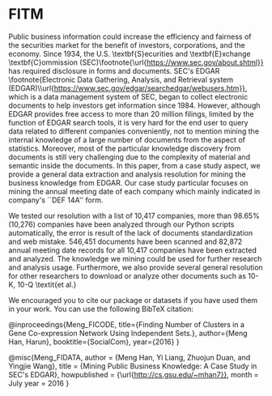 # FITM

Public business information could increase the efficiency and fairness of the securities market for the benefit of investors, corporations, and the economy.
Since 1934, the U.S. \textbf{S}ecurities and \textbf{E}xchange \textbf{C}ommission (SEC)\footnote{\url{https://www.sec.gov/about.shtml}} has required disclosure in forms and documents.
SEC's EDGAR \footnote{Electronic Data Gathering, Analysis, and Retrieval system (EDGAR)\\\url{https://www.sec.gov/edgar/searchedgar/webusers.htm}}, which is a data management system of SEC, began to collect electronic documents to help investors get information since 1984.
However, although EDGAR provides free access to more than 20 million filings, limited by the function of EDGAR search tools, it is very hard for the end user to query data related to different companies conveniently, not to mention mining the internal knowledge of a large number of documents from the aspect of statistics.
Moreover, most of the particular knowledge discovery from documents is still very challenging due to the complexity of material and semantic inside the documents.
In this paper, from a case study aspect, we provide a general data extraction and analysis resolution for mining the business knowledge from EDGAR.
Our case study particular focuses on mining the annual meeting date of each company which mainly indicated in company's ``DEF 14A'' form.

We tested our resolution with a list of 10,417 companies, more than 98.65\% (10,276) companies have been analyzed through our Python scripts automatically, the error is result of the lack of documents standardization and web mistake.
546,451 documents have been scanned and 82,872 annual meeting date records for all 10,417 companies have been extracted and analyzed.
The knowledge we mining could be used for further research and analysis usage.
Furthermore, we also provide several general resolution for other researchers to download or analyze other documents such as 10-K, 10-Q \textit{et al.}

We encouraged you to cite our package or datasets if you have used them in your work. You can use the following BibTeX citation:

@inproceedings{Meng_FICODE,
  title={Finding Number of Clusters in a Gene Co-expression Network Using Independent Sets.},
  author={Meng Han, Harun},
  booktitle={SocialCom},
  year={2016}
}

@misc{Meng_FIDATA,
  author       = {Meng Han, Yi Liang, Zhuojun Duan, and Yingjie Wang},
  title        = {Mining Public Business Knowledge: A Case Study in SEC's EDGAR},
  howpublished = {\url{http://cs.gsu.edu/~mhan7}},
  month        = July
  year         = 2016
}
